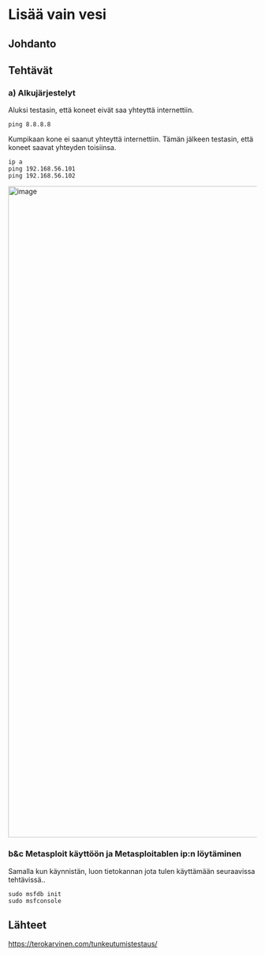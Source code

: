 # Lisää vain vesi
## Johdanto
## Tehtävät

### a) Alkujärjestelyt 
Aluksi testasin, että koneet eivät saa yhteyttä internettiin. 

    ping 8.8.8.8
Kumpikaan kone ei saanut yhteyttä internettiin. Tämän jälkeen testasin, että koneet saavat yhteyden toisiinsa.

    ip a
    ping 192.168.56.101
    ping 192.168.56.102
<img width="712" height="1320" alt="image" src="https://github.com/user-attachments/assets/73c46e3b-9fe3-448a-bca8-13ccbbe3e84f" />

### b&c Metasploit käyttöön ja Metasploitablen ip:n löytäminen
Samalla kun käynnistän, luon tietokannan jota tulen käyttämään seuraavissa tehtävissä..

    sudo msfdb init
    sudo msfconsole
    

## Lähteet
https://terokarvinen.com/tunkeutumistestaus/
